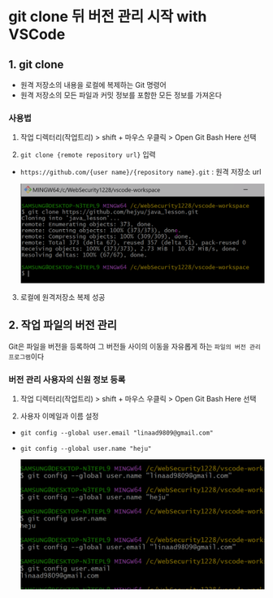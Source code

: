 # git clone 뒤 버전 관리 시작 with VSCode

## 1. git clone
- 원격 저장소의 내용을 로컬에 복제하는 Git 명령어
- 원격 저장소의 모든 파일과 커밋 정보를 포함한 모든 정보를 가져온다

### 사용법
1. 작업 디렉터리(작업트리) > shift + 마우스 우클릭 > Open Git Bash Here 선택

1. `git clone {remote repository url}` 입력

- `https://github.com/{user name}/{repository name}.git` : 원격 저장소 url

    ![alt text](image-9.png)

3. 로컬에 원격저장소 복제 성공

## 2. 작업 파일의 버전 관리

Git은 파일을 버전을 등록하여 그 버전들 사이의 이동을 자유롭게 하는 `파일의 버전 관리 프로그램`이다

### 버전 관리 사용자의 신원 정보 등록
1. 작업 디렉터리(작업트리) > shift + 마우스 우클릭 > Open Git Bash Here 선택

1. 사용자 이메일과 이름 설정

- `git config --global user.email "linaad9809@gmail.com"`

- `git config --global user.name "heju"`

    ![alt text](image-10.png)